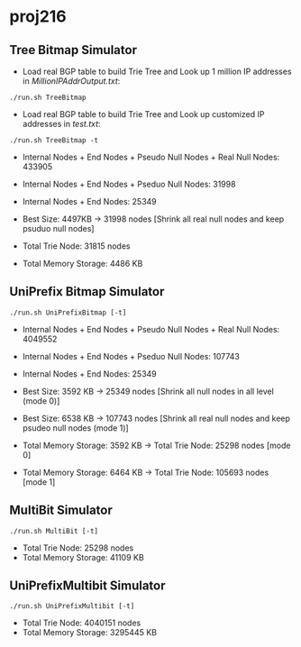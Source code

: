 # proj216

## Tree Bitmap Simulator

* Load real BGP table to build Trie Tree and Look up 1 million IP addresses in *MillionIPAddrOutput.txt*:
```
./run.sh TreeBitmap
```

* Load real BGP table to build Trie Tree and Look up customized IP addresses in *test.txt*:
```
./run.sh TreeBitmap -t
```
 
* Internal Nodes + End Nodes + Pseudo Null Nodes + Real Null Nodes: 433905
* Internal Nodes + End Nodes + Pseduo Null Nodes: 31998
* Internal Nodes + End Nodes: 25349
* Best Size: 4497KB -> 31998 nodes [Shrink all real null nodes and keep psuduo null nodes]


* Total Trie Node: 31815 nodes
* Total Memory Storage: 4486 KB

## UniPrefix Bitmap Simulator

```
./run.sh UniPrefixBitmap [-t]
```
* Internal Nodes + End Nodes + Pseudo Null Nodes + Real Null Nodes: 4049552
* Internal Nodes + End Nodes + Pseduo Null Nodes: 107743
* Internal Nodes + End Nodes: 25349

* Best Size: 3592 KB -> 25349 nodes [Shrink all null nodes in all level (mode 0)]
* Best Size: 6538 KB -> 107743 nodes [Shrink all real null nodes and keep psudeo null nodes (mode 1)]

* Total Memory Storage: 3592 KB -> Total Trie Node: 25298 nodes [mode 0]
* Total Memory Storage: 6464 KB -> Total Trie Node: 105693 nodes [mode 1] 


## MultiBit Simulator 
```
./run.sh MultiBit [-t]
```
* Total Trie Node: 25298 nodes
* Total Memory Storage: 41109 KB

## UniPrefixMultibit Simulator 

```
./run.sh UniPrefixMultibit [-t]
```
* Total Trie Node: 4040151 nodes
* Total Memory Storage: 3295445 KB
